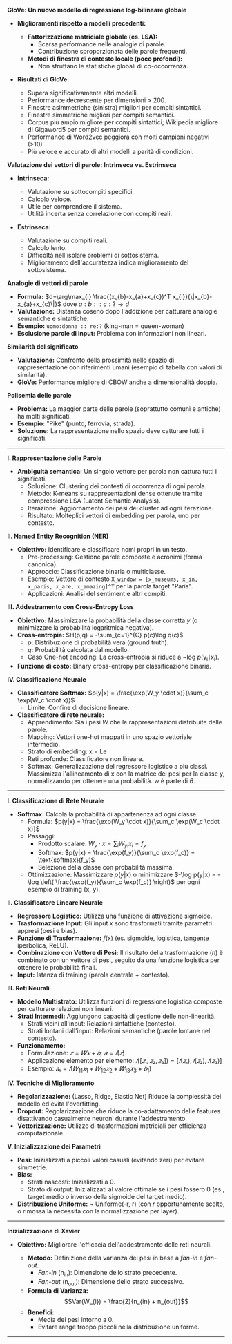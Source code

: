 
**GloVe: Un nuovo modello di regressione log-bilineare globale**

* **Miglioramenti rispetto a modelli precedenti:**
    * **Fattorizzazione matriciale globale (es. LSA):**
        * Scarsa performance nelle analogie di parole.
        * Contribuzione sproporzionata delle parole frequenti.
    * **Metodi di finestra di contesto locale (poco profondi):**
        * Non sfruttano le statistiche globali di co-occorrenza.

* **Risultati di GloVe:**
    * Supera significativamente altri modelli.
    * Performance decrescente per dimensioni > 200.
    * Finestre asimmetriche (sinistra) migliori per compiti sintattici.
    * Finestre simmetriche migliori per compiti semantici.
    * Corpus più ampio migliore per compiti sintattici; Wikipedia migliore di Gigaword5 per compiti semantici.
    * Performance di Word2vec peggiora con molti campioni negativi (>10).
    * Più veloce e accurato di altri modelli a parità di condizioni.


**Valutazione dei vettori di parole: Intrinseca vs. Estrinseca**

* **Intrinseca:**
    * Valutazione su sottocompiti specifici.
    * Calcolo veloce.
    * Utile per comprendere il sistema.
    * Utilità incerta senza correlazione con compiti reali.

* **Estrinseca:**
    * Valutazione su compiti reali.
    * Calcolo lento.
    * Difficoltà nell'isolare problemi di sottosistema.
    * Miglioramento dell'accuratezza indica miglioramento del sottosistema.


**Analogie di vettori di parole**

* **Formula:**  $d=\arg\max_{i} \frac{(x_{b}-x_{a}+x_{c})^T x_{i}}{\|x_{b}-x_{a}+x_{c}\|}$  dove  $a:b::c:? \to d$
* **Valutazione:** Distanza coseno dopo l'addizione per catturare analogie semantiche e sintattiche.
* **Esempio:** `uomo:donna :: re:?`  (king-man = queen-woman)
* **Esclusione parole di input:** Problema con informazioni non lineari.


**Similarità del significato**

* **Valutazione:** Confronto della prossimità nello spazio di rappresentazione con riferimenti umani (esempio di tabella con valori di similarità).
* **GloVe:** Performance migliore di CBOW anche a dimensionalità doppia.


**Polisemia delle parole**

* **Problema:** La maggior parte delle parole (soprattutto comuni e antiche) ha molti significati.
* **Esempio:** "Pike" (punto, ferrovia, strada).
* **Soluzione:** La rappresentazione nello spazio deve catturare tutti i significati.

---

**I. Rappresentazione delle Parole**

* **Ambiguità semantica:** Un singolo vettore per parola non cattura tutti i significati.
    * Soluzione: Clustering dei contesti di occorrenza di ogni parola.
    * Metodo:  K-means su rappresentazioni dense ottenute tramite compressione LSA (Latent Semantic Analysis).
    * Iterazione: Aggiornamento dei pesi dei cluster ad ogni iterazione.
    * Risultato: Molteplici vettori di embedding per parola, uno per contesto.


**II. Named Entity Recognition (NER)**

* **Obiettivo:** Identificare e classificare nomi propri in un testo.
    * Pre-processing: Gestione parole composte e acronimi (forma canonica).
    * Approccio: Classificazione binaria o multiclasse.
    * Esempio: Vettore di contesto `X_window = [x_museums, x_in, x_paris, x_are, x_amazing]^T` per la parola target "Paris".
    * Applicazioni: Analisi del sentiment e altri compiti.


**III. Addestramento con Cross-Entropy Loss**

* **Obiettivo:** Massimizzare la probabilità della classe corretta *y* (o minimizzare la probabilità logaritmica negativa).
* **Cross-entropia:** $H(p,q) = -\sum_{c=1}^{C} p(c)\log q(c)$
    * *p*: Distribuzione di probabilità vera (ground truth).
    * *q*: Probabilità calcolata dal modello.
    * Caso One-hot encoding:  La cross-entropia si riduce a −log *p*(y<sub>i</sub>∣x<sub>i</sub>).
* **Funzione di costo:** Binary cross-entropy per classificazione binaria.


**IV. Classificazione Neurale**

* **Classificatore Softmax:** $p(y|x) = \frac{\exp(W_y \cdot x)}{\sum_c \exp(W_c \cdot x)}$
    * Limite: Confine di decisione lineare.
* **Classificatore di rete neurale:**
    * Apprendimento: Sia i pesi *W* che le rappresentazioni distribuite delle parole.
    * Mapping: Vettori one-hot mappati in uno spazio vettoriale intermedio.
    * Strato di embedding: x = Le
    * Reti profonde: Classificatore non lineare.
    * Softmax: Generalizzazione del regressore logistico a più classi.  Massimizza l'allineamento di x con la matrice dei pesi per la classe y, normalizzando per ottenere una probabilità.  *w* è parte di $\theta$.


---

**I. Classificazione di Rete Neurale**

* **Softmax:**  Calcola la probabilità di appartenenza ad ogni classe.
    * Formula: $p(y|x) = \frac{\exp(W_y \cdot x)}{\sum_c \exp(W_c \cdot x)}$
    * Passaggi:
        * Prodotto scalare: $W_y \cdot x = \sum_i W_{yi} x_i = f_y$
        * Softmax: $p(y|x) = \frac{\exp(f_y)}{\sum_c \exp(f_c)} = \text{softmax}(f_y)$
        * Selezione della classe con probabilità massima.
    * Ottimizzazione: Massimizzare $p(y|x)$ o minimizzare $-\log p(y|x) = -\log \left( \frac{\exp(f_y)}{\sum_c \exp(f_c)} \right)$ per ogni esempio di training (x, y).

**II. Classificatore Lineare Neurale**

* **Regressore Logistico:** Utilizza una funzione di attivazione sigmoide.
* **Trasformazione Input:** Gli input *x* sono trasformati tramite parametri appresi (pesi e bias).
* **Funzione di Trasformazione:**  *f*(x) (es. sigmoide, logistica, tangente iperbolica, ReLU).
* **Combinazione con Vettore di Pesi:**  Il risultato della trasformazione (*h*) è combinato con un vettore di pesi, seguito da una funzione logistica per ottenere le probabilità finali.
* **Input:** Istanza di training (parola centrale + contesto).


**III. Reti Neurali**

* **Modello Multistrato:** Utilizza funzioni di regressione logistica composte per catturare relazioni non lineari.
* **Strati Intermedi:** Aggiungono capacità di gestione delle non-linearità.
    * Strati vicini all'input: Relazioni sintattiche (contesto).
    * Strati lontani dall'input: Relazioni semantiche (parole lontane nel contesto).
* **Funzionamento:**
    * Formulazione: $𝑧 = 𝑊𝑥 + 𝑏$; $𝑎 = 𝑓(𝑧)$
    * Applicazione elemento per elemento: $𝑓([𝑧₁, 𝑧₂, 𝑧₃]) = [𝑓(𝑧₁), 𝑓(𝑧₂), 𝑓(𝑧₃)]$
    * Esempio: $𝑎₁ = 𝑓(𝑊_{11}𝑥_{1} + 𝑊_{12}𝑥_{2} + 𝑊_{13}𝑥_{3} + 𝑏_{1})$


**IV. Tecniche di Miglioramento**

* **Regolarizzazione:** (Lasso, Ridge, Elastic Net) Riduce la complessità del modello ed evita l'overfitting.
* **Dropout:**  Regolarizzazione che riduce la co-adattamento delle features disattivando casualmente neuroni durante l'addestramento.
* **Vettorizzazione:** Utilizzo di trasformazioni matriciali per efficienza computazionale.


**V. Inizializzazione dei Parametri**

* **Pesi:** Inizializzati a piccoli valori casuali (evitando zeri) per evitare simmetrie.
* **Bias:**
    * Strati nascosti: Inizializzati a 0.
    * Strato di output: Inizializzati al valore ottimale se i pesi fossero 0 (es., target medio o inverso della sigmoide del target medio).
* **Distribuzione Uniforme:**  ~ Uniforme(-r, r) (con *r* opportunamente scelto, o rimossa la necessità con la normalizzazione per layer).


---

**Inizializzazione di Xavier**

* **Obiettivo:** Migliorare l'efficacia dell'addestramento delle reti neurali.

    * **Metodo:** Definizione della varianza dei pesi in base a *fan-in* e *fan-out*.
        * *Fan-in* (n<sub>in</sub>): Dimensione dello strato precedente.
        * *Fan-out* (n<sub>out</sub>): Dimensione dello strato successivo.
    * **Formula di Varianza:** $$Var(W_{i}) = \frac{2}{n_{in} + n_{out}}$$
    * **Benefici:**
        * Media dei pesi intorno a 0.
        * Evitare range troppo piccoli nella distribuzione uniforme.



---
